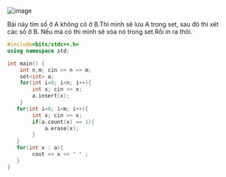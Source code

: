 ![image](https://github.com/Llam-a/Practice_Cpp/assets/115911041/bef8ae5a-b968-4f4b-8112-332a98b6b6ef)

Bài này tìm số ở A không có ở B.Thì mình sẽ lưu A trong set, sau đó thì xét các số ở B. Nếu mà có thì mình sẽ xóa nó trong set.Rồi in ra thôi.
```cpp
#include<bits/stdc++.h>
using namespace std;

int main() {
    int n,m; cin >> n >> m;
    set<int> a;
    for(int i=0; i<n; i++){
        int x; cin >> x;
        a.insert(x);
    }
   for(int i=0; i<m; i++){
        int x; cin >> x;
        if(a.count(x) == 1){
            a.erase(x);
        }
   }
   for(int x : a){
        cout << x << " " ;
   }
}
```

